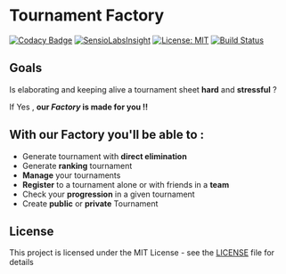 Tournament Factory 
=========================
[![Codacy Badge](https://api.codacy.com/project/badge/Grade/3b9b791637ec4320be0b1792341953ea)](https://app.codacy.com/app/jeremy.lahore/Tournament-Factory?utm_source=github.com&utm_medium=referral&utm_content=JeremLa/Tournament-Factory&utm_campaign=badger)
[![SensioLabsInsight](https://insight.sensiolabs.com/projects/0550211a-a4aa-4e2a-ad14-1e2e35169c78/mini.png)](https://insight.sensiolabs.com/projects/0550211a-a4aa-4e2a-ad14-1e2e35169c78)
[![License: MIT](https://img.shields.io/badge/License-MIT-blue.svg)](https://opensource.org/licenses/MIT)
[![Build Status](https://travis-ci.org/JeremLa/Tournament-Factory.svg?branch=master)](https://travis-ci.org/JeremLa/Tournament-Factory)

Goals
---------------
Is elaborating and keeping alive a tournament sheet
**hard** and **stressful** ? 

If Yes , **our *Factory* is made for you !!**

With our **Factory** you'll be able to :
-------------------------------------------
 * Generate tournament with **direct elimination**
 * Generate **ranking** tournament
 * **Manage** your tournaments
 * **Register** to a tournament alone or with friends in a **team**
 * Check your **progression** in a given tournament
 * Create **public** or **private** Tournament

License
-------------------
This project is licensed under the MIT License - see the [LICENSE](./LICENSE) file for details
